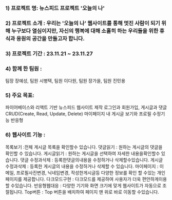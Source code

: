 
### 1) 프로젝트 명: 뉴스피드 프로젝트 '오늘의 나'
### 2) 프로젝트 소개 : 우리는 '오늘의 나' 웹사이트를 통해 멋진 사람이 되기 위해 누구보다 열심이지만, 자신의 행복에 대해 소홀히 하는 우리들을 위한 휴식과 응원의 공간을 만들고자 합니다.
### 3) 프로젝트 기간 : 23.11.21 ~ 23.11.27

### 4) 함께 한 팀원 :
팀장 장예성, 팀원 시병택, 팀원 이다원, 팀원 장가을, 팀원 진민용

### 5) 주요 목표:
파이어베이스와 리액트 기반 뉴스피드 웹사이트 제작
로그인과 회원가입,
게시글과 댓글 CRUD(Create, Read, Update, Delete)
마이페이지 내 게시글 보기와 프로필 수정기능
반응형

### 6) 웹사이트 기능 :
목록보기 :전체 게시글 목록을 확인할수 있습니다.
댓글읽기 : 원하는 게시글의 댓글을 확인할 수 있습니다.
게시글읽기 : 원하는 게시글을 선택하여 자세한 내용을확인할수 있습니다.
댓글 수정과삭제 : 등록한댓글의내용을 수정하거나 삭제할수있습니다.
게시글 수정과삭제 : 등록한 게시글의 내용을 수정하거나 삭제할 수 있습니다.
마이페이지 : 이메일, 프로필사진변경, 닉네임변경, 작성한게시글등 다양한 정보를 확인 할 수있는 개인 페이지를 제공합니다.
다크모드구현 : 다크모드를 제공하여 사용자가 더욱 편안하게이용할 수있습니다.
반응형웹대응 : 다양한 기기와 화면 크기에 맞게 웹사이트가 자동으로 조절됩니다.
Top버튼 : Top 버튼을 배치하여 페이지 맨 위로 바로 이동할 수있습니다.



